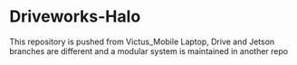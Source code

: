 # Driveworks-Halo

This repository is pushed from Victus_Mobile Laptop, Drive and Jetson branches are different and a modular system is maintained in another repo 
